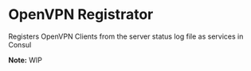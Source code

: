 # OpenVPN Registrator

Registers OpenVPN Clients from the server status log file as services in Consul

**Note:** WIP
